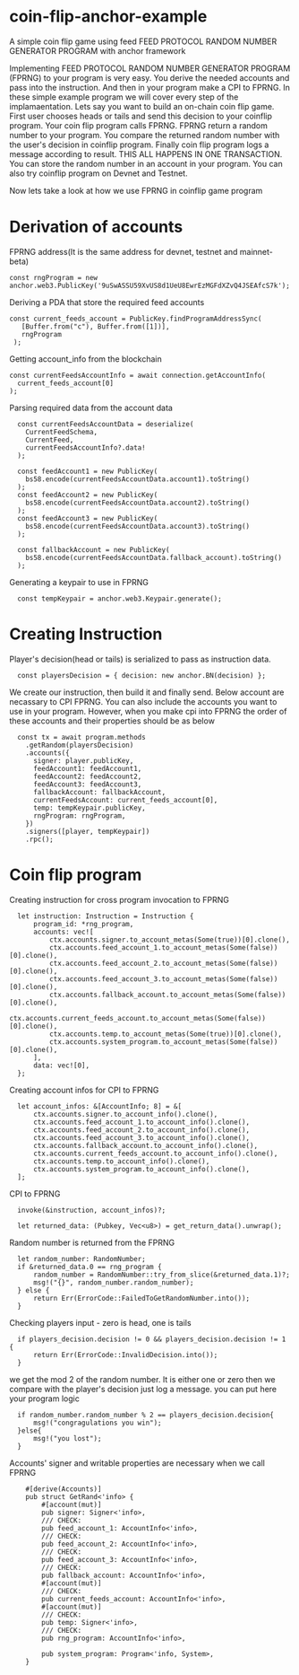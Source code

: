 # coin-flip-anchor-example
A simple coin flip game using feed FEED PROTOCOL RANDOM NUMBER GENERATOR PROGRAM with anchor framework


Implementing FEED PROTOCOL RANDOM NUMBER GENERATOR PROGRAM (FPRNG) to your program is very easy. You derive the needed accounts and pass into the instruction. And then in your program make a CPI to FPRNG. 
In these simple example program we will cover every step of the implamaentation.
Lets say you want to build an on-chain coin flip game. 
First user chooses heads or tails and send this decision to your coinflip program. 
Your coin flip program calls FPRNG. 
FPRNG return a random number to your program.
You compare the returned random number with the user's decision in coinflip program.
Finally coin flip program logs a message according to result.
THIS ALL HAPPENS IN ONE TRANSACTION.
You can store the random number in an account in your program.
You can also try coinflip program on Devnet and Testnet.

Now lets take a look at how we use FPRNG in coinflip game program

# Derivation of accounts



FPRNG address(It is the same address for devnet, testnet and mainnet-beta)
```
const rngProgram = new anchor.web3.PublicKey('9uSwASSU59XvUS8d1UeU8EwrEzMGFdXZvQ4JSEAfcS7k');
```
Deriving a PDA that store the required feed accounts

    const current_feeds_account = PublicKey.findProgramAddressSync(
       [Buffer.from("c"), Buffer.from([1])],
       rngProgram
     );

Getting account_info from the blockchain

    const currentFeedsAccountInfo = await connection.getAccountInfo(
      current_feeds_account[0]
    );


Parsing required data from the account data
```
  const currentFeedsAccountData = deserialize(
    CurrentFeedSchema,
    CurrentFeed,
    currentFeedsAccountInfo?.data!
  );

  const feedAccount1 = new PublicKey(
    bs58.encode(currentFeedsAccountData.account1).toString()
  );
  const feedAccount2 = new PublicKey(
    bs58.encode(currentFeedsAccountData.account2).toString()
  );
  const feedAccount3 = new PublicKey(
    bs58.encode(currentFeedsAccountData.account3).toString()
  );

  const fallbackAccount = new PublicKey(
    bs58.encode(currentFeedsAccountData.fallback_account).toString()
  );
```
Generating a keypair to use in FPRNG
```
  const tempKeypair = anchor.web3.Keypair.generate();

```
# Creating Instruction

Player's decision(head or tails) is serialized to pass as instruction data. 
```
  const playersDecision = { decision: new anchor.BN(decision) };
```
        
We create our instruction, then build it and finally send. Below account are necassary to CPI FPRNG. 
You can also include the accounts you want to use in your program. 
However, when you make cpi into FPRNG the order of these accounts and their properties should be as below

```
  const tx = await program.methods
    .getRandom(playersDecision)
    .accounts({
      signer: player.publicKey,
      feedAccount1: feedAccount1,
      feedAccount2: feedAccount2,
      feedAccount3: feedAccount3,
      fallbackAccount: fallbackAccount,
      currentFeedsAccount: current_feeds_account[0],
      temp: tempKeypair.publicKey,
      rngProgram: rngProgram,
    })
    .signers([player, tempKeypair])
    .rpc();

```   
# Coin flip program


Creating instruction for cross program invocation to FPRNG

```
  let instruction: Instruction = Instruction {
      program_id: *rng_program,
      accounts: vec![
          ctx.accounts.signer.to_account_metas(Some(true))[0].clone(),
          ctx.accounts.feed_account_1.to_account_metas(Some(false))[0].clone(),
          ctx.accounts.feed_account_2.to_account_metas(Some(false))[0].clone(),
          ctx.accounts.feed_account_3.to_account_metas(Some(false))[0].clone(),
          ctx.accounts.fallback_account.to_account_metas(Some(false))[0].clone(),
          ctx.accounts.current_feeds_account.to_account_metas(Some(false))[0].clone(),
          ctx.accounts.temp.to_account_metas(Some(true))[0].clone(),
          ctx.accounts.system_program.to_account_metas(Some(false))[0].clone(),
      ],
      data: vec![0],
  };

```

Creating account infos for CPI to FPRNG
```
  let account_infos: &[AccountInfo; 8] = &[
      ctx.accounts.signer.to_account_info().clone(),
      ctx.accounts.feed_account_1.to_account_info().clone(),
      ctx.accounts.feed_account_2.to_account_info().clone(),
      ctx.accounts.feed_account_3.to_account_info().clone(),
      ctx.accounts.fallback_account.to_account_info().clone(),
      ctx.accounts.current_feeds_account.to_account_info().clone(),
      ctx.accounts.temp.to_account_info().clone(),
      ctx.accounts.system_program.to_account_info().clone(),
  ];
```
CPI to FPRNG
```
  invoke(&instruction, account_infos)?;

  let returned_data: (Pubkey, Vec<u8>) = get_return_data().unwrap();
```

Random number is returned from the FPRNG
```
  let random_number: RandomNumber;
  if &returned_data.0 == rng_program {
      random_number = RandomNumber::try_from_slice(&returned_data.1)?;
      msg!("{}", random_number.random_number);
  } else {
      return Err(ErrorCode::FailedToGetRandomNumber.into());
  }
```
Checking players input - zero is head, one is tails
```
  if players_decision.decision != 0 && players_decision.decision != 1 {
      return Err(ErrorCode::InvalidDecision.into());
  }
```  
we get the mod 2 of the random number. It is either one or zero
then we compare with the player's decision just log a message. you can put here your program logic
```
  if random_number.random_number % 2 == players_decision.decision{
      msg!("congragulations you win");
  }else{
      msg!("you lost");
  }
```
Accounts' signer and writable properties are necessary when we call FPRNG
```
    #[derive(Accounts)]
    pub struct GetRand<'info> {
        #[account(mut)]
        pub signer: Signer<'info>,
        /// CHECK:
        pub feed_account_1: AccountInfo<'info>,
        /// CHECK:
        pub feed_account_2: AccountInfo<'info>,
        /// CHECK:
        pub feed_account_3: AccountInfo<'info>,
        /// CHECK:
        pub fallback_account: AccountInfo<'info>,
        #[account(mut)]
        /// CHECK:
        pub current_feeds_account: AccountInfo<'info>,
        #[account(mut)]
        /// CHECK:
        pub temp: Signer<'info>,
        /// CHECK:
        pub rng_program: AccountInfo<'info>,
    
        pub system_program: Program<'info, System>,
    }
```
